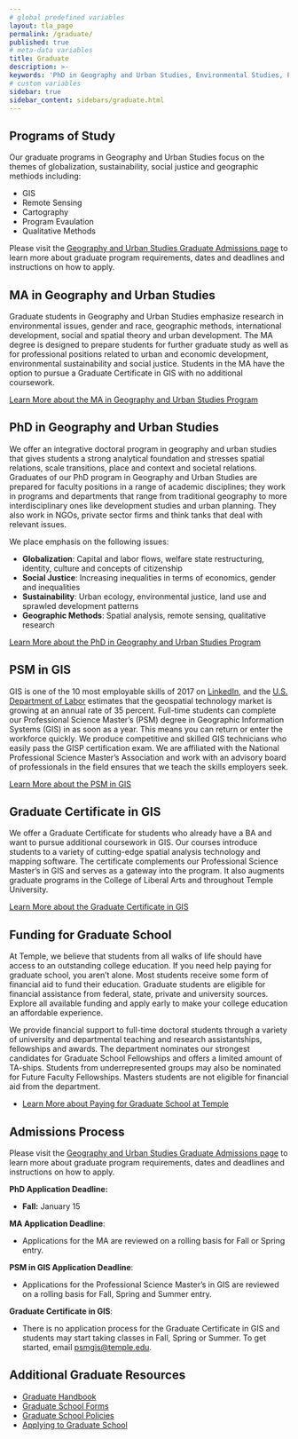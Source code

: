 ```yaml
---
# global predefined variables
layout: tla_page
permalink: /graduate/
published: true
# meta-data variables
title: Graduate
description: >-
keywords: 'PhD in Geography and Urban Studies, Environmental Studies, PSM in GIS, MA in Geography and Urban Studies, Graduate Programs in Geography and Urban Studies'
# custom variables
sidebar: true
sidebar_content: sidebars/graduate.html
---
```

## Programs of Study
Our graduate programs in Geography and Urban Studies focus on the themes of globalization, sustainability, social justice and geographic methiods including:
- GIS
- Remote Sensing
- Cartography
- Program Evaulation
- Qualitative Methods

Please visit the [Geography and Urban Studies Graduate Admissions page](https://liberalarts.temple.edu/admissions/graduate-admissions) to learn more about graduate program requirements, dates and deadlines and instructions on how to apply.

## MA in Geography and Urban Studies
Graduate students in Geography and Urban Studies emphasize research in environmental issues, gender and race, geographic methods, international development, social and spatial theory and urban development. The MA degree is designed to prepare students for further graduate study as well as for professional positions related to urban and economic development, environmental sustainability and social justice. Students in the MA have the option to pursue a Graduate Certificate in GIS with no additional coursework.

[Learn More about the MA in Geography and Urban Studies Program](http://bulletin.temple.edu/graduate/scd/cla/geography-urban-studies-ma/)

## PhD in Geography and Urban Studies
We offer an integrative doctoral program in geography and urban studies that gives students a strong analytical foundation and stresses spatial relations, scale transitions, place and context and societal relations. Graduates of our PhD program in Geography and Urban Studies are prepared for faculty positions in a range of academic disciplines; they work in programs and departments that range from traditional geography to more interdisciplinary ones like development studies and urban planning. They also work in NGOs, private sector firms and think tanks that deal with relevant issues.

We place emphasis on the following issues:
- **Globalization**: Capital and labor flows, welfare state restructuring, identity, culture and concepts of citizenship
- **Social Justice**: Increasing inequalities in terms of economics, gender and inequalities
- **Sustainability**: Urban ecology, environmental justice, land use and sprawled development patterns
- **Geographic Methods**: Spatial analysis, remote sensing, qualitative research

[Learn More about the PhD in Geography and Urban Studies Program](http://bulletin.temple.edu/graduate/scd/cla/geography-urban-studies-phd/)

## PSM in GIS
GIS is one of the 10 most employable skills of 2017 on [LinkedIn](https://www.weforum.org/agenda/2016/10/2017s-most-in-demand-skills-according-to-linkedin?utm_content=buffer23af8&utm_medium=social&utm_source=facebook.com&utm_campaign=buffer), and the [U.S. Department of Labor](https://www.doleta.gov/brg/indprof/geospatial_profile.cfm) estimates that the geospatial technology market is growing at an annual rate of 35 percent. Full-time students can complete our Professional Science Master’s (PSM) degree in Geographic Information Systems (GIS) in as soon as a year. This means you can return or enter the workforce quickly. We produce competitive and skilled GIS technicians who easily pass the GISP certification exam. We are affiliated with the National Professional Science Master’s Association and work with an advisory board of professionals in the field ensures that we teach the skills employers seek.

[Learn More about the PSM in GIS](http://bulletin.temple.edu/graduate/scd/cla/geographic-information-systems-psm/)

## Graduate Certificate in GIS
We offer a Graduate Certificate for students who already have a BA and want to pursue additional coursework in GIS. Our courses introduce students to a variety of cutting-edge spatial analysis technology and mapping software. The certificate complements our Professional Science Master’s in GIS and serves as a gateway into the program. It also augments graduate programs in the College of Liberal Arts and throughout Temple University.

[Learn More about the Graduate Certificate in GIS](http://bulletin.temple.edu/graduate/scd/cla/geographic-information-systems-certificate/)

## Funding for Graduate School
At Temple, we believe that students from all walks of life should have access to an outstanding college education. If you need help paying for graduate school, you aren’t alone. Most students receive some form of financial aid to fund their education. Graduate students are eligible for financial assistance from federal, state, private and university sources. Explore all available funding and apply early to make your college education an affordable experience.

We provide financial support to full-time doctoral students through a variety of university and departmental teaching and research assistantships, fellowships and awards. The department nominates our strongest candidates for Graduate School Fellowships and offers a limited amount of TA-ships. Students from underrepresented groups may also be nominated for Future Faculty Fellowships. Masters students are not eligible for financial aid from the department.

- [Learn More about Paying for Graduate School at Temple](http://www.temple.edu/grad/finances/)

## Admissions Process
Please visit the [Geography and Urban Studies Graduate Admissions page](https://liberalarts.temple.edu/admissions/graduate-admissions) to learn more about graduate program requirements, dates and deadlines and instructions on how to apply.

**PhD Application Deadline:**<br>
- **Fall:** January 15 <br>

**MA Application Deadline**:
- Applications for the MA are reviewed on a rolling basis for Fall or Spring entry.

**PSM in GIS Application Deadline**:
- Applications for the Professional Science Master’s in GIS are reviewed on a rolling basis for Fall, Spring and Summer entry.

**Graduate Certificate in GIS**:
- There is no application process for the Graduate Certificate in GIS and students may start taking classes in Fall, Spring or Summer. To get started, email [psmgis@temple.edu](mailto:psmgis@temple.edu).

## Additional Graduate Resources
- [Graduate Handbook](https://liberalarts.temple.edu/sites/liberalarts/files/GUS-MA-PhD-graduatehandbook2016-2017.pdf)
- [Graduate School Forms](http://www.temple.edu/grad/forms/index.htm)
- [Graduate School Policies](http://www.temple.edu/grad/policies/index.htm)
- [Applying to Graduate School](http://www.temple.edu/grad/admissions/howtoapply.htm)
